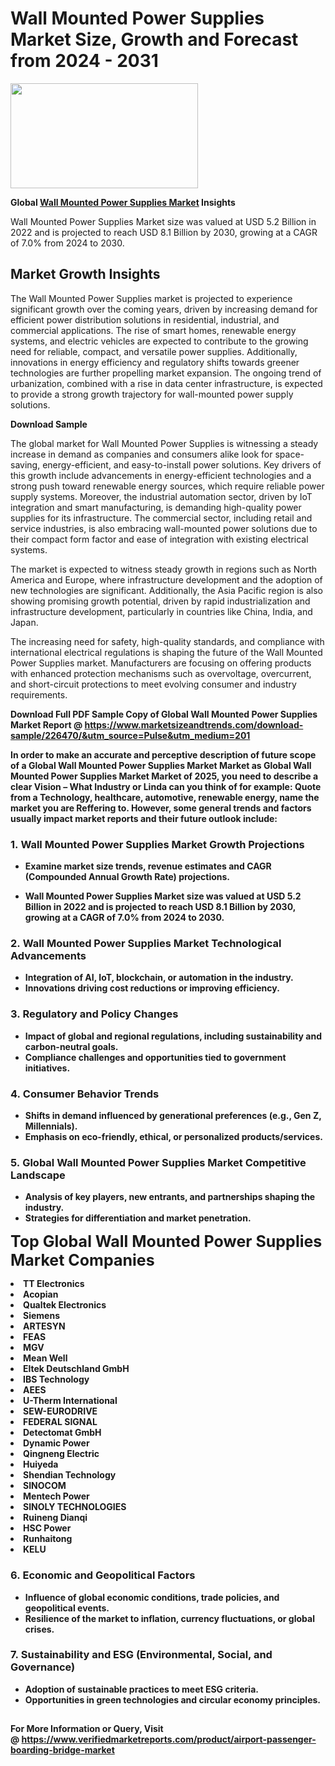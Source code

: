 <H1>Wall Mounted Power Supplies Market Size, Growth and Forecast from 2024 - 2031</H1><img class="aligncenter size-medium wp-image-584254" src="https://thirdeyenews.in/wp-content/uploads/2024/09/Global-Market-Research-300x168.jpeg" alt="" width="300" height="168" /><p><strong>Global&nbsp;<a href="https://www.marketsizeandtrends.com/download-sample/226470/&amp;utm_source=Pulse&amp;utm_medium=201">Wall Mounted Power Supplies Market</a> Insights</strong></p><p>Wall Mounted Power Supplies Market size was valued at USD 5.2 Billion in 2022 and is projected to reach USD 8.1 Billion by 2030, growing at a CAGR of 7.0% from 2024 to 2030.</p><p><h2>Market Growth Insights</h2> <p>The Wall Mounted Power Supplies market is projected to experience significant growth over the coming years, driven by increasing demand for efficient power distribution solutions in residential, industrial, and commercial applications. The rise of smart homes, renewable energy systems, and electric vehicles are expected to contribute to the growing need for reliable, compact, and versatile power supplies. Additionally, innovations in energy efficiency and regulatory shifts towards greener technologies are further propelling market expansion. The ongoing trend of urbanization, combined with a rise in data center infrastructure, is expected to provide a strong growth trajectory for wall-mounted power supply solutions.</p> <p><strong>Download Sample</strong></p> <p>The global market for Wall Mounted Power Supplies is witnessing a steady increase in demand as companies and consumers alike look for space-saving, energy-efficient, and easy-to-install power solutions. Key drivers of this growth include advancements in energy-efficient technologies and a strong push toward renewable energy sources, which require reliable power supply systems. Moreover, the industrial automation sector, driven by IoT integration and smart manufacturing, is demanding high-quality power supplies for its infrastructure. The commercial sector, including retail and service industries, is also embracing wall-mounted power solutions due to their compact form factor and ease of integration with existing electrical systems.</p> <p>The market is expected to witness steady growth in regions such as North America and Europe, where infrastructure development and the adoption of new technologies are significant. Additionally, the Asia Pacific region is also showing promising growth potential, driven by rapid industrialization and infrastructure development, particularly in countries like China, India, and Japan.</p> <p>The increasing need for safety, high-quality standards, and compliance with international electrical regulations is shaping the future of the Wall Mounted Power Supplies market. Manufacturers are focusing on offering products with enhanced protection mechanisms such as overvoltage, overcurrent, and short-circuit protections to meet evolving consumer and industry requirements.</p> <p><strong></p><p><span class=""><strong>Download Full PDF Sample Copy of Global Wall Mounted Power Supplies Market Report</strong> @ <a href="https://www.marketsizeandtrends.com/download-sample/226470/&amp;utm_source=Pulse&amp;utm_medium=201" target="_blank">https://www.marketsizeandtrends.com/download-sample/226470/&amp;utm_source=Pulse&amp;utm_medium=201</a></span></p><p>In order to make an accurate and perceptive description of future scope of a Global&nbsp;Wall Mounted Power Supplies Market Market as Global&nbsp;Wall Mounted Power Supplies Market Market of 2025, you need to describe a clear Vision &ndash; What Industry or Linda can you think of for example: Quote from a Technology, healthcare, automotive, renewable energy, name the market you are Reffering to. However, some general trends and factors usually impact market reports and their future outlook include:</p><h3>1.&nbsp;<strong>Wall Mounted Power Supplies Market Growth Projections</strong></h3><ul><li>Examine market size trends, revenue estimates and CAGR (Compounded Annual Growth Rate) projections.</li><li><p>Wall Mounted Power Supplies Market size was valued at USD 5.2 Billion in 2022 and is projected to reach USD 8.1 Billion by 2030, growing at a CAGR of 7.0% from 2024 to 2030.</p></li></ul><h3>2.&nbsp;<strong>Wall Mounted Power Supplies Market Technological Advancements</strong></h3><ul><li>Integration of AI, IoT, blockchain, or automation in the industry.</li><li>Innovations driving cost reductions or improving efficiency.</li></ul><h3>3.&nbsp;<strong>Regulatory and Policy Changes</strong></h3><ul><li>Impact of global and regional regulations, including sustainability and carbon-neutral goals.</li><li>Compliance challenges and opportunities tied to government initiatives.</li></ul><h3>4.&nbsp;<strong>Consumer Behavior Trends</strong></h3><ul><li>Shifts in demand influenced by generational preferences (e.g., Gen Z, Millennials).</li><li>Emphasis on eco-friendly, ethical, or personalized products/services.</li></ul><h3>5.&nbsp;<strong>Global Wall Mounted Power Supplies Market Competitive Landscape</strong></h3><ul><li>Analysis of key players, new entrants, and partnerships shaping the industry.</li><li>Strategies for differentiation and market penetration.</li></ul><p data-pm-slice="1 1 []"><span style="color: inherit; font-family: inherit; font-size: 25px;">Top Global Wall Mounted Power Supplies Market Companies</span></p><div class="" data-test-id=""><p><li>TT Electronics</li><li> Acopian</li><li> Qualtek Electronics</li><li> Siemens</li><li> ARTESYN</li><li> FEAS</li><li> MGV</li><li> Mean Well</li><li> Eltek Deutschland GmbH</li><li> IBS Technology</li><li> AEES</li><li> U-Therm International</li><li> SEW-EURODRIVE</li><li> FEDERAL SIGNAL</li><li> Detectomat GmbH</li><li> Dynamic Power</li><li> Qingneng Electric</li><li> Huiyeda</li><li> Shendian Technology</li><li> SINOCOM</li><li> Mentech Power</li><li> SINOLY TECHNOLOGIES</li><li> Ruineng Dianqi</li><li> HSC Power</li><li> Runhaitong</li><li> KELU</li></p></div><h3>6.&nbsp;<strong>Economic and Geopolitical Factors</strong></h3><ul><li>Influence of global economic conditions, trade policies, and geopolitical events.</li><li>Resilience of the market to inflation, currency fluctuations, or global crises.</li></ul><h3>7.&nbsp;<strong>Sustainability and ESG (Environmental, Social, and Governance)</strong></h3><ul><li>Adoption of sustainable practices to meet ESG criteria.</li><li>Opportunities in green technologies and circular economy principles.</li></ul><h2><strong style="font-size: 14px;">For More Information or Query, Visit @&nbsp;</strong><a style="background-color: #ffffff; font-size: 14px;" href="https://www.marketsizeandtrends.com/report/wall-mounted-power-supplies-market/" target="_blank">https://www.verifiedmarketreports.com/product/airport-passenger-boarding-bridge-market</a></h2>
